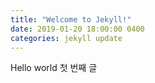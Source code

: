 ```yaml
---
title: "Welcome to Jekyll!"
date: 2019-01-20 18:00:00 0400
categories: jekyll update
---
```


Hello world 첫 번째 글